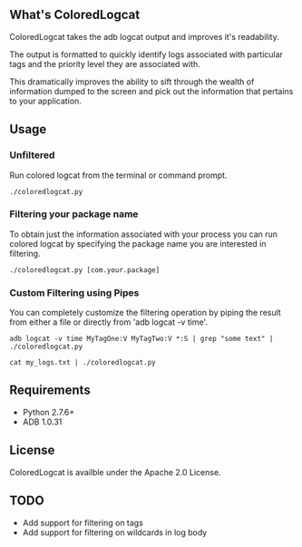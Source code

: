 ## What's ColoredLogcat
ColoredLogcat takes the adb logcat output and improves it's readability.

The output is formatted to quickly identify logs associated with particular tags and the priority level they are associated with.

This dramatically improves the ability to sift through the wealth of information dumped to the screen and pick out the information that pertains to your application.

## Usage
### Unfiltered
Run colored logcat from the terminal or command prompt.

``` shell
./coloredlogcat.py
```

### Filtering your package name
To obtain just the information associated with your process you can run colored logcat by specifying the package name you are interested in filtering.

``` shell
./coloredlogcat.py [com.your.package]
```

### Custom Filtering using Pipes
You can completely customize the filtering operation by piping the result from either a file or directly from 'adb logcat -v time'.

``` shell
adb logcat -v time MyTagOne:V MyTagTwo:V *:S | grep "some text" | ./coloredlogcat.py
```

``` shell
cat my_logs.txt | ./coloredlogcat.py
```

## Requirements
- Python 2.7.6+
- ADB 1.0.31

## License
ColoredLogcat is availble under the Apache 2.0 License.

## TODO
- Add support for filtering on tags
- Add support for filtering on wildcards in log body
